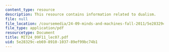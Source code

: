 ```yaml
---
content_type: resource
description: This resource contains information related to dualism.
file: null
file_location: /coursemedia/24-09-minds-and-machines-fall-2011/5e28329ceb698910103789ef99bc74b1_MIT24_09F11_lec07.pdf
file_type: application/pdf
resourcetype: Document
title: MIT24_09F11_lec07.pdf
uid: 5e28329c-eb69-8910-1037-89ef99bc74b1
---
```

